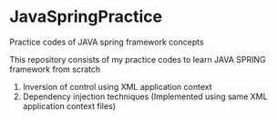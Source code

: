 # JavaSpringPractice
Practice codes of JAVA spring framework concepts

This repository consists of my practice codes to learn JAVA SPRING framework from scratch

1. Inversion of control using XML application context
2. Dependency injection techniques (Implemented using same XML application context files)
